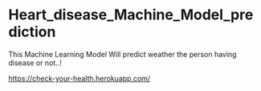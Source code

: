 # Heart_disease_Machine_Model_prediction
This Machine Learning Model Will predict  weather the person having disease or not..!

https://check-your-health.herokuapp.com/
